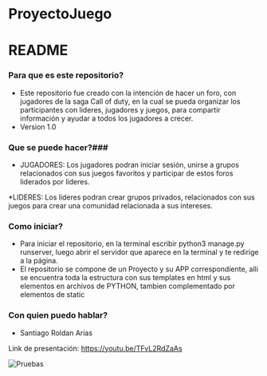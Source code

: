 # ProyectoJuego
# README #

### Para que es este repositorio? ###

* Este repositorio fue creado con la intención de hacer un foro, con jugadores de la saga Call of duty, 
en la cual se pueda organizar los participantes con lideres, jugadores y juegos, para compartir información y ayudar a todos los jugadores a crecer.
* Version 1.0

### Que se puede hacer?###

* JUGADORES:
Los jugadores podran iniciar sesión, unirse a grupos relacionados con sus juegos favoritos y participar de estos foros liderados por lideres.

*LIDERES:
Los lideres podran crear grupos privados, relacionados con sus juegos para crear una comunidad relacionada a sus intereses.

### Como iniciar? ###

* Para iniciar el repositorio, en la terminal escribir python3 manage.py runserver, luego abrir el servidor que aparece en la terminal y te redirige a la página.
* El repositorio se compone de un Proyecto y su APP correspondiente, alli se encuentra toda la estructura con sus templates en html y sus elementos en archivos de PYTHON, tambien complementado por elementos de static


### Con quien puedo hablar? ###

* Santiago Roldan Arias

Link de presentación:
https://youtu.be/TFvL2RdZaAs

![Pruebas](Pruebas.png)
